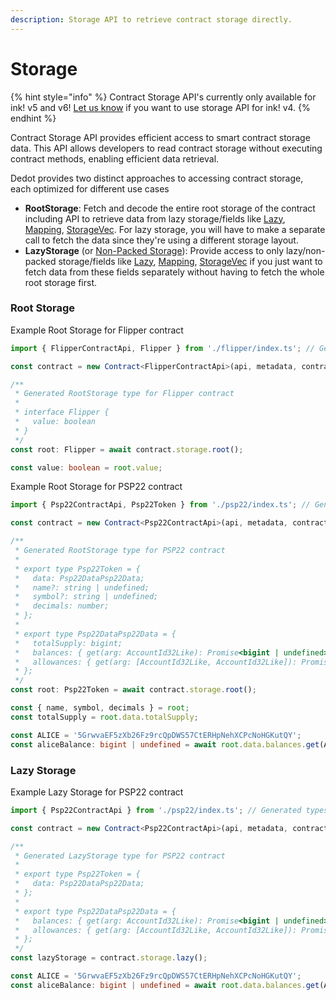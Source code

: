 ```yaml
---
description: Storage API to retrieve contract storage directly.
---
```


# Storage

{% hint style="info" %}
Contract Storage API's currently only available for ink! v5 and v6! [Let us know](https://t.me/JoinDedot) if you want to use storage API for ink! v4.
{% endhint %}

Contract Storage API provides efficient access to smart contract storage data. This API allows developers to read contract storage without executing contract methods, enabling efficient data retrieval.

Dedot provides two distinct approaches to accessing contract storage, each optimized for different use cases

* **RootStorage**: Fetch and decode the entire root storage of the contract including API to retrieve data from lazy storage/fields like [Lazy](https://docs.rs/ink_storage/5.1.1/ink_storage/struct.Lazy.html), [Mapping](https://docs.rs/ink_storage/5.1.1/ink_storage/struct.Mapping.html), [StorageVec](https://docs.rs/ink_storage/5.1.1/ink_storage/struct.StorageVec.html). For lazy storage, you will have to make a separate call to fetch the data since they're using a different storage layout.
* **LazyStorage** (or [Non-Packed Storage](https://use.ink/docs/v5/datastructures/storage-layout#packed-vs-non-packed-layout)): Provide access to only lazy/non-packed storage/fields like [Lazy](https://docs.rs/ink_storage/5.1.1/ink_storage/struct.Lazy.html), [Mapping](https://docs.rs/ink_storage/5.1.1/ink_storage/struct.Mapping.html), [StorageVec](https://docs.rs/ink_storage/5.1.1/ink_storage/struct.StorageVec.html) if you just want to fetch data from these fields separately without having to fetch the whole root storage first.

### Root Storage

Example Root Storage for Flipper contract

```typescript
import { FlipperContractApi, Flipper } from './flipper/index.ts'; // Generated types for flipper contract

const contract = new Contract<FlipperContractApi>(api, metadata, contractAddress);

/**
 * Generated RootStorage type for Flipper contract
 *
 * interface Flipper {
 *   value: boolean
 * }
 */
const root: Flipper = await contract.storage.root();

const value: boolean = root.value;
```

Example Root Storage for PSP22 contract

```typescript
import { Psp22ContractApi, Psp22Token } from './psp22/index.ts'; // Generated types for psp22 contract 

const contract = new Contract<Psp22ContractApi>(api, metadata, contractAddress);

/**
 * Generated RootStorage type for PSP22 contract
 * 
 * export type Psp22Token = {
 *   data: Psp22DataPsp22Data;
 *   name?: string | undefined;
 *   symbol?: string | undefined;
 *   decimals: number;
 * };
 *
 * export type Psp22DataPsp22Data = {
 *   totalSupply: bigint;
 *   balances: { get(arg: AccountId32Like): Promise<bigint | undefined> };
 *   allowances: { get(arg: [AccountId32Like, AccountId32Like]): Promise<bigint | undefined> };
 * };
 */
const root: Psp22Token = await contract.storage.root();

const { name, symbol, decimals } = root;
const totalSupply = root.data.totalSupply;

const ALICE = '5GrwvaEF5zXb26Fz9rcQpDWS57CtERHpNehXCPcNoHGKutQY';
const aliceBalance: bigint | undefined = await root.data.balances.get(ALICE);

```

### Lazy Storage

Example Lazy Storage for PSP22 contract

```typescript
import { Psp22ContractApi } from './psp22/index.ts'; // Generated types for psp22 contract 

const contract = new Contract<Psp22ContractApi>(api, metadata, contractAddress);

/**
 * Generated LazyStorage type for PSP22 contract
 * 
 * export type Psp22Token = {
 *   data: Psp22DataPsp22Data;
 * };
 *
 * export type Psp22DataPsp22Data = {
 *   balances: { get(arg: AccountId32Like): Promise<bigint | undefined> };
 *   allowances: { get(arg: [AccountId32Like, AccountId32Like]): Promise<bigint | undefined> };
 * };
 */
const lazyStorage = contract.storage.lazy();

const ALICE = '5GrwvaEF5zXb26Fz9rcQpDWS57CtERHpNehXCPcNoHGKutQY';
const aliceBalance: bigint | undefined = await root.data.balances.get(ALICE);

```

